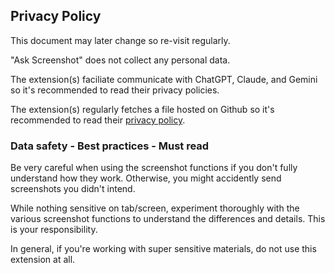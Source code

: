 
## Privacy Policy 
This document may later change so re-visit regularly.

"Ask Screenshot" does not collect any personal data. 

The extension(s) faciliate communicate with ChatGPT, Claude, and Gemini so it's recommended to read their privacy policies. 

The extension(s) regularly fetches a file hosted on Github so it's recommended to read their [privacy policy](https://docs.github.com/en/site-policy/privacy-policies/github-general-privacy-statement). 


### Data safety - Best practices - Must read 

Be very careful when using the screenshot functions if you don't fully understand how they work. Otherwise, you might accidently send screenshots you didn't intend. 

While nothing sensitive on tab/screen, experiment thoroughly with the various screenshot functions to understand the differences and details. This is your responsibility. 

In general, if you're working with super sensitive materials, do not use this extension at all. 